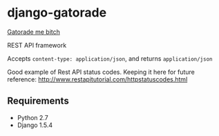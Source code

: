 # django-gatorade

[Gatorade me bitch](http://www.youtube.com/watch?v=wNvk4DD1fCU)

REST API framework

Accepts ``content-type: application/json``, and returns ``application/json``

Good example of Rest API status codes. Keeping it here for future reference:
http://www.restapitutorial.com/httpstatuscodes.html

## Requirements

* Python 2.7
* Django 1.5.4
